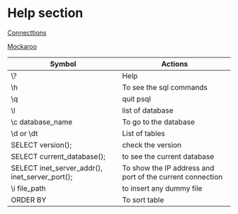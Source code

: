 # Help section

[Connecttions](https://www.postgresqltutorial.com/postgresql-getting-started/connect-to-postgresql-database/)

[Mockaroo](https://www.mockaroo.com/)

| Symbol                                         | Actions                                                   |
| ---------------------------------------------- | --------------------------------------------------------- |
| \\?                                            | Help                                                      |
| \\h                                            | To see the sql commands                                   |
| \\q                                            | quit psql                                                 |
| \\l                                            | list of database                                          |
| \\c database_name                              | To go to the database                                     |
| \\d or \\dt                                    | List of tables                         |
| SELECT version();                              | check the version                                         |
| SELECT current_database();                     | to see the current database                               |
| SELECT inet_server_addr(), inet_server_port(); | To show the IP address and port of the current connection |
| \\i file_path                                  | to insert any dummy file                                  |
| ORDER BY                                       | To sort table                                             |

&nbsp;

&nbsp;
